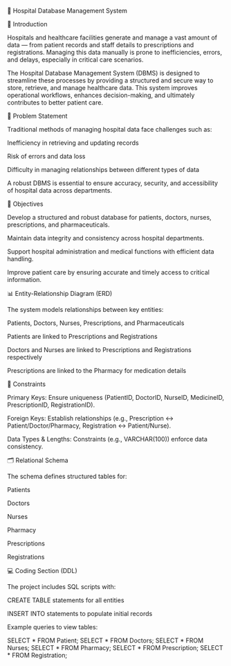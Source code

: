 🏥 Hospital Database Management System


📌 Introduction

Hospitals and healthcare facilities generate and manage a vast amount of data — from patient records and staff details to prescriptions and registrations. Managing this data manually is prone to inefficiencies, errors, and delays, especially in critical care scenarios.

The Hospital Database Management System (DBMS) is designed to streamline these processes by providing a structured and secure way to store, retrieve, and manage healthcare data. This system improves operational workflows, enhances decision-making, and ultimately contributes to better patient care.

🎯 Problem Statement

Traditional methods of managing hospital data face challenges such as:

Inefficiency in retrieving and updating records

Risk of errors and data loss

Difficulty in managing relationships between different types of data

A robust DBMS is essential to ensure accuracy, security, and accessibility of hospital data across departments.

🎯 Objectives

Develop a structured and robust database for patients, doctors, nurses, prescriptions, and pharmaceuticals.

Maintain data integrity and consistency across hospital departments.

Support hospital administration and medical functions with efficient data handling.

Improve patient care by ensuring accurate and timely access to critical information.

📊 Entity-Relationship Diagram (ERD)

The system models relationships between key entities:

Patients, Doctors, Nurses, Prescriptions, and Pharmaceuticals

Patients are linked to Prescriptions and Registrations

Doctors and Nurses are linked to Prescriptions and Registrations respectively

Prescriptions are linked to the Pharmacy for medication details

🔑 Constraints

Primary Keys: Ensure uniqueness (PatientID, DoctorID, NurseID, MedicineID, PrescriptionID, RegistrationID).

Foreign Keys: Establish relationships (e.g., Prescription ↔ Patient/Doctor/Pharmacy, Registration ↔ Patient/Nurse).

Data Types & Lengths: Constraints (e.g., VARCHAR(100)) enforce data consistency.

🗂️ Relational Schema

The schema defines structured tables for:

Patients

Doctors

Nurses

Pharmacy

Prescriptions

Registrations

💻 Coding Section (DDL)

The project includes SQL scripts with:

CREATE TABLE statements for all entities

INSERT INTO statements to populate initial records

Example queries to view tables:

SELECT * FROM Patient;
SELECT * FROM Doctors;
SELECT * FROM Nurses;
SELECT * FROM Pharmacy;
SELECT * FROM Prescription;
SELECT * FROM Registration;

